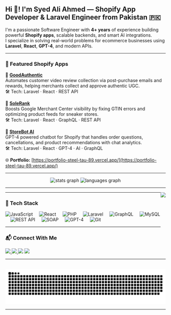 <h2 align="left">Hi 👋! I'm Syed Ali Ahmed — Shopify App Developer & Laravel Engineer from Pakistan 🇵🇰</h2>

I'm a passionate Software Engineer with **4+ years** of experience building powerful **Shopify apps**, scalable backends, and smart AI integrations.  
I specialize in solving real-world problems for ecommerce businesses using **Laravel**, **React**, **GPT-4**, and modern APIs.

---

### 🚀 Featured Shopify Apps

🔹 **[GoodAuthentic](https://apps.shopify.com/goodauthentic-ugc?st_source=autocomplete&surface_detail=autocomplete_apps)**  
Automates customer video review collection via post-purchase emails and rewards, helping merchants collect and approve authentic UGC.  
🛠 Tech: Laravel · React · REST API

🔹 **[SoleRank](https://apps.shopify.com/solerank?st_source=autocomplete&surface_detail=autocomplete_apps)**  
Boosts Google Merchant Center visibility by fixing GTIN errors and optimizing product feeds for sneaker stores.  
🛠 Tech: Laravel · React · GraphQL · REST API

🔹 **[StoreBot AI](https://apps.shopify.com/store-bot-ai)**  
GPT-4 powered chatbot for Shopify that handles order questions, cancellations, and product recommendations with chat analytics.  
🛠 Tech: Laravel · React · GPT-4 · AI · GraphQL

🌐 **Portfolio:** [https://portfolio-steel-tau-89.vercel.app/](https://portfolio-steel-tau-89.vercel.app/)

---

<div align="center">
  <img src="https://github-readme-stats.vercel.app/api?username=AliAhmed004&hide_title=false&hide_rank=false&show_icons=true&include_all_commits=true&count_private=true&disable_animations=false&theme=dracula&locale=en&hide_border=false" height="150" alt="stats graph" />
  <img src="https://github-readme-stats.vercel.app/api/top-langs?username=AliAhmed004&locale=en&hide_title=false&layout=compact&card_width=320&langs_count=6&theme=dracula&hide_border=false" height="150" alt="languages graph" />
</div>

---

<img align="right" height="150" src="https://i.imgflip.com/65efzo.gif"  />

---

### 🧰 Tech Stack

<div align="left">
  <img src="https://cdn.jsdelivr.net/gh/devicons/devicon/icons/javascript/javascript-original.svg" height="30" alt="JavaScript" />
  <img width="12" />
  <img src="https://cdn.jsdelivr.net/gh/devicons/devicon/icons/react/react-original.svg" height="30" alt="React" />
  <img width="12" />
  <img src="https://cdn.jsdelivr.net/gh/devicons/devicon/icons/php/php-original.svg" height="30" alt="PHP" />
  <img width="12" />
  <img src="https://avatars.githubusercontent.com/u/958072?s=48&v=4" height="30" alt="Laravel" />
  <img width="12" />
  <img src="https://cdn.jsdelivr.net/gh/devicons/devicon/icons/graphql/graphql-plain.svg" height="30" alt="GraphQL" />
  <img width="12" />
  <img src="https://cdn.jsdelivr.net/gh/devicons/devicon/icons/mysql/mysql-original.svg" height="30" alt="MySQL" />
  <img width="12" />
  <img src="https://img.shields.io/badge/REST_API-FF6F00?style=flat-square&logo=api&logoColor=white" height="30" alt="REST API" />
  <img width="12" />
  <img src="https://img.shields.io/badge/SOAP_API-007396?style=flat-square&logoColor=white" height="30" alt="SOAP" />
  <img width="12" />
  <img src="https://img.shields.io/badge/GPT_4-8A2BE2?style=flat-square&logo=openai&logoColor=white" height="30" alt="GPT-4" />
  <img width="12" />
  <img src="https://cdn.jsdelivr.net/gh/devicons/devicon/icons/git/git-original.svg" height="30" alt="Git" />
</div>

---

### 📬 Connect With Me

<div align="left">
  <a href="mailto:syedaliahmed.business@gmail.com" target="_blank">
    <img src="https://img.shields.io/static/v1?message=Gmail&logo=gmail&label=&color=D14836&logoColor=white&labelColor=&style=for-the-badge" height="35" />
  </a>
  <a href="https://www.linkedin.com/in/your-profile" target="_blank">
    <img src="https://img.shields.io/static/v1?message=LinkedIn&logo=linkedin&label=&color=0077B5&logoColor=white&style=for-the-badge" height="35" />
  </a>
  <img src="https://img.shields.io/static/v1?message=Instagram&logo=instagram&label=&color=E4405F&logoColor=white&style=for-the-badge" height="35" />
  <img src="https://img.shields.io/static/v1?message=Discord&logo=discord&label=&color=7289DA&logoColor=white&style=for-the-badge" height="35" />
</div>

---

<br clear="both">

<img src="https://raw.githubusercontent.com/platane/snk/output/github-contribution-grid-snake-grey.svg" alt="Snake animation" />

---
